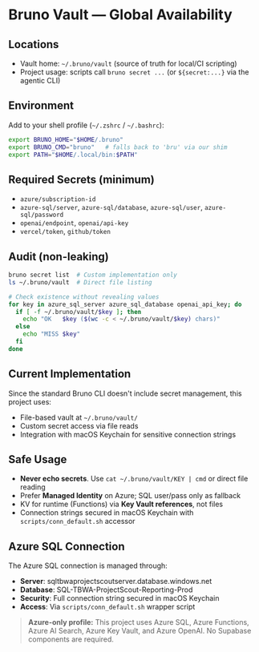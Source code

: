 # Bruno Vault — Global Availability

## Locations
- Vault home: `~/.bruno/vault` (source of truth for local/CI scripting)
- Project usage: scripts call `bruno secret ...` (or `${secret:...}` via the agentic CLI)

## Environment
Add to your shell profile (`~/.zshrc` / `~/.bashrc`):
```sh
export BRUNO_HOME="$HOME/.bruno"
export BRUNO_CMD="bruno"   # falls back to 'bru' via our shim
export PATH="$HOME/.local/bin:$PATH"
```

## Required Secrets (minimum)

* `azure/subscription-id`
* `azure-sql/server`, `azure-sql/database`, `azure-sql/user`, `azure-sql/password`
* `openai/endpoint`, `openai/api-key`
* `vercel/token`, `github/token`

## Audit (non-leaking)

```sh
bruno secret list  # Custom implementation only
ls ~/.bruno/vault  # Direct file listing

# Check existence without revealing values
for key in azure_sql_server azure_sql_database openai_api_key; do
  if [ -f ~/.bruno/vault/$key ]; then
    echo "OK   $key ($(wc -c < ~/.bruno/vault/$key) chars)"
  else
    echo "MISS $key"
  fi
done
```

## Current Implementation

Since the standard Bruno CLI doesn't include secret management, this project uses:
- File-based vault at `~/.bruno/vault/`
- Custom secret access via file reads
- Integration with macOS Keychain for sensitive connection strings

## Safe Usage

* **Never echo secrets**. Use `cat ~/.bruno/vault/KEY | cmd` or direct file reading
* Prefer **Managed Identity** on Azure; SQL user/pass only as fallback
* KV for runtime (Functions) via **Key Vault references**, not files
* Connection strings secured in macOS Keychain with `scripts/conn_default.sh` accessor

## Azure SQL Connection

The Azure SQL connection is managed through:
- **Server**: sqltbwaprojectscoutserver.database.windows.net
- **Database**: SQL-TBWA-ProjectScout-Reporting-Prod
- **Security**: Full connection string secured in macOS Keychain
- **Access**: Via `scripts/conn_default.sh` wrapper script

> **Azure-only profile:** This project uses Azure SQL, Azure Functions, Azure AI Search, Azure Key Vault, and Azure OpenAI. No Supabase components are required.